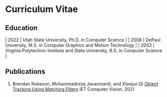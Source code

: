 # Curriculum Vitae

## Education

| 2022 | Utah State University, Ph.D. in Computer Science |
| 2008 | DePaul University, M.S. in Computer Graphics and Motion Technology |
| 2003 | Virginia Polytechnic Institute and State University, B.S. in Computer Science |

## Publications

1. Brendan Robeson, Mohammadreza Javanmardi, and Xiaojun Qi
   [Object Tracking Using Matching Filters](https://ietresearch.onlinelibrary.wiley.com/doi/abs/10.1049/cvi2.12040)
   IET Computer Vision, 2021
